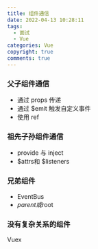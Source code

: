 ```yaml
---
title: 组件通信
date: 2022-04-13 10:28:11
tags: 
  - 面试
  - Vue
categories: Vue
copyright: true
comments: true
---
```


### 父子组件通信
- 通过 props 传递
- 通过 $emit 触发自定义事件
- 使用 ref

### 祖先子孙组件通信

- provide 与 inject
- $attrs和 $listeners

### 兄弟组件
- EventBus
- $parent 或$root

### 没有复杂关系的组件
Vuex